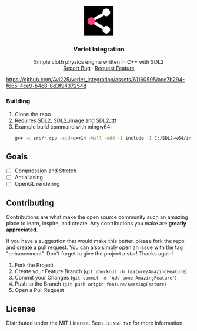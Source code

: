 <a name="readme-top"></a>

<!-- PROJECT LOGO -->
<br />
<div align="center">
  <a href="https://github.com/Avi225/verlet_integration">
    <img src="res/logo.png" alt="Logo" width="80" height="80">
  </a>

<h3 align="center">Verlet Integration</h3>

  <p align="center">
    Simple cloth physics engine written in C++ with SDL2
    <br>
    <a href="https://github.com/Avi225/verlet_integration/issues">Report Bug</a>
    ·
    <a href="https://github.com/Avi225/verlet_integration/issues">Request Feature</a>
  </p>
</div>

https://github.com/Avi225/verlet_integration/assets/61160595/ace7b294-f665-4ce9-b4c8-8d3f9437254d

### Building
1. Clone the repo
2. Requires SDL2, SDL2_image and SDL2_ttf
3. Example build command with mingw64:
   ```sh
   g++ -c src/*.cpp -std=c++14 -Wall -m64 -I include -I C:/SDL2-w64/include && g++ *.o -o bin/release/cloth src/icon.res -L C:/SDL2-w64/lib -lmingw32 -lSDL2main -lSDL2 -lSDL2_image -lSDL2_ttf
   ```



<!-- ROADMAP -->
## Goals

- [ ] Compression and Stretch 
- [ ] Antialiasing
- [ ] OpenGL rendering

<!-- CONTRIBUTING -->
## Contributing

Contributions are what make the open source community such an amazing place to learn, inspire, and create. Any contributions you make are **greatly appreciated**.

If you have a suggestion that would make this better, please fork the repo and create a pull request. You can also simply open an issue with the tag "enhancement".
Don't forget to give the project a star! Thanks again!

1. Fork the Project
2. Create your Feature Branch (`git checkout -b feature/AmazingFeature`)
3. Commit your Changes (`git commit -m 'Add some AmazingFeature'`)
4. Push to the Branch (`git push origin feature/AmazingFeature`)
5. Open a Pull Request


<!-- LICENSE -->
## License

Distributed under the MIT License. See `LICENSE.txt` for more information.

[forks-shield]: https://img.shields.io/github/forks/github_username/repo_name.svg?style=for-the-badge
[forks-url]: https://github.com/Avi225/verlet_integration/forks
[stars-shield]: https://img.shields.io/github/stars/github_username/repo_name.svg?style=for-the-badge
[stars-url]: https://github.com/Avi225/verlet_integration/stargazers
[issues-shield]: https://img.shields.io/github/issues/github_username/repo_name.svg?style=for-the-badge
[issues-url]: https://github.com/Avi225/verlet_integration/issues
[license-shield]: https://img.shields.io/github/license/github_username/repo_name.svg?style=for-the-badge
[license-url]: https://github.com/Avi225/verlet_integration/blob/main/LICENSE
